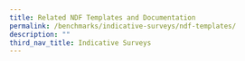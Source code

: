 ```yaml
---
title: Related NDF Templates and Documentation
permalink: /benchmarks/indicative-surveys/ndf-templates/
description: ""
third_nav_title: Indicative Surveys
---
```

